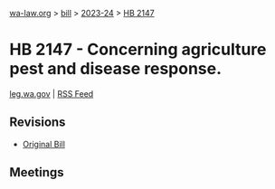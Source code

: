 [wa-law.org](/) > [bill](/bill/) > [2023-24](/bill/2023-24/) > [HB 2147](/bill/2023-24/hb/2147/)

# HB 2147 - Concerning agriculture pest and disease response.
[leg.wa.gov](https://app.leg.wa.gov/billsummary?BillNumber=2147&Year=2023&Initiative=false) | [RSS Feed](./rss.xml)

## Revisions
* [Original Bill](1/)

## Meetings